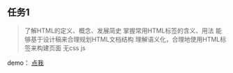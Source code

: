 ## 任务1
> 了解HTML的定义、概念、发展简史
> 掌握常用HTML标签的含义、用法
> 能够基于设计稿来合理规划HTML文档结构
> 理解语义化，合理地使用HTML标签来构建页面
> 无css js

demo： [点我](http://cheesekun.top/ife-xiaowei/zero0/zero0.html)
